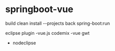 # springboot-vue

build 
clean install --projects back spring-boot:run

eclipse plugin
-vue.js codemix
-vue gwt
- nodeclipse

